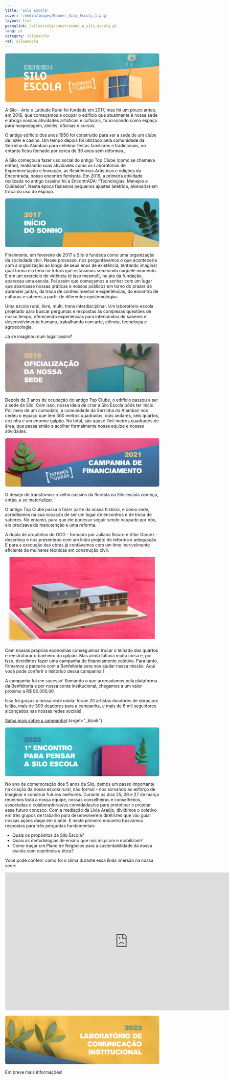```yaml
---
title: 'Silo Escola'
cover: '/media/images/Banner_Silo_Escola_1.png'
layout: list
permalink: /siloescola/construindo_a_silo_escola_pt
lang: pt
category: siloescola
ref: siloescola
---
```



![](/media/images/Banner_Silo_Escola_1.png)

A Silo - Arte e Latitude Rural foi fundada em 2017, mas foi um pouco antes, em 2016, que começamos a ocupar o edifício que atualmente é nossa sede e abriga nossas atividades artísticas e culturais, funcionando como espaço para hospedagem, ateliês, oficinas e cursos. 

O antigo edifício dos anos 1950 foi construído para ser a sede de um clube de lazer e casino. Um tempo depois foi utilizado pela comunidade da Serrinha do Alambari para celebrar festas familiares e tradicionais, no entanto ficou fechado por cerca de 30 anos sem reformas.,

A Silo começou a fazer uso social do antigo Top Clube (como se chamava então), realizando suas atividades como  os Laboratórios de Experimentação e Inovação, as Residências Artísticas e edições da Encontrada, nosso encontro femisnta. Em 2016, a primeira atividade realizada no antigo cassino foi a EncontrADA: “Tecnologias, Manejos e Cuidados”. Nesta época fazíamos pequenos ajustes (elétrica, alvenaria) em troca do uso do espaço. 

![](/media/images/Banner_Silo_Escola_2.png)

Finalmente, em fevereiro de 2017 a Silo é fundada como uma organização da sociedade civil. Nesse processo, nos perguntávamos o que aconteceria com a organização ao longo de seus anos de existência, tentando imaginar qual forma ela teria no futuro que estávamos semeando naquele momento. E em um exercício de vidência (é isso mesmo!), no ato da fundação, apareceu uma escola. Foi assim que começamos a sonhar com um lugar que abarcasse nossas práticas e nossos públicos em torno do prazer de aprender juntas, da troca de conhecimentos e experiências, do encontro de culturas e saberes a partir de diferentes epistemologias 

Uma escola rural, livre, multi, trans interdisciplinar. Um laboratório-escola projetado para buscar perguntas e respostas às complexas questões de nosso tempo, oferecendo experiências para intercâmbio de saberes e desenvolvimento humano, trabalhando com arte, ciência, tecnologia e agroecologia.

Já se imaginou num lugar assim?

![](/media/images/Banner_Silo_Escola_3.png)

Depois de 3 anos de ocupação do antigo Top Clube, o edifício passou a ser a sede da Silo. Com isso, nossa ideia de criar a Silo Escola pôde ter inicio. Por meio de um comodato, a comunidade da Serrinha do Alambari nos cedeu o espaço que tem 500 metros quadrados, dois andares, seis quartos, cozinha e um enorme galpão. No total, são quase 7mil metros quadrados de área, que passa então a acolher formalmente nossa equipe e nossas atividades. 

![](/media/images/Banner_Silo_Escola_4.png)

O desejo de transformar o velho cassino da floresta na Silo-escola começa, então, a se materializar.

O antigo Top Clube passa a fazer parte da nossa história, e como sede, acreditamos na sua vocação de ser um lugar de encontros e de troca de saberes. No entanto, para que ele pudesse seguir sendo ocupado por nós, ele precisava de manutenção e uma reforma.

A dupla de arquitetos do OCO - formado por Juliana Sicuro e Vitor Garcez -  desenhou e nos presenteou com um lindo projeto de reforma e adequação. E para a execução das obras já contávamos com um time incrivelmente eficiente de mulheres técnicas em construção civil.

![](/media/images/DshAP1K.jpg)

Com nossas próprias economias conseguimos trocar o telhado dos quartos e reestruturar o banheiro do galpão. Mas ainda faltava muita coisa e, por isso, decidimos fazer uma campanha de financiamento coletivo. Para tanto, firmamos a parceria com a Benfeitoria para nos ajudar nessa missão. Aqui você pode conferir o histórico dessa campanha ! 

A campanha foi um sucesso! Somando o que arrecadamos pela plataforma da Benfeitoria e por nossa conta institucional, chegamos a um valor próximo a R$ 90.000,00

Isso foi graças à nossa rede unida: foram 20 artistas doadores de obras pro leilão, mais de 300 doadores para a campanha, e mais de 6 mil seguidores alcançados nas nossas redes sociais! 

[Saiba mais sobre a campanha](https://youtu.be/nzDjyonf0kw){:target="_blank"}

![](/media/images/Banner_Silo_Escola_5.png)

No ano de comemoração dos 5 anos da Silo, demos um passo importante na criação da nossa escola rural, não formal - nos somando ao esforço de imaginar e construir futuros melhores. Durante os dias 25, 26 e 27 de março reunimos toda a nossa equipe, nossas conselheiras e conselheiros, associadas e colaboradoras/es convidadas/os para prototipar e projetar esse futuro conosco.
Com a mediação da Lívia Araújo, dividimos o coletivo em três grupos de trabalho para desenvolverem diretrizes que vão guiar nossas ações daqui em diante. E neste primeiro encontro buscamos respostas para três perguntas fundamentais:

* Quais os propósitos da Silo Escola?
* Quais as metodologias de ensino que nos inspiram e mobilizam?
* Como traçar um Plano de Negócios para a sustentabilidade da nossa escola com coerência e ética?

Você pode conferir como foi o clima durante essa linda imersão na nossa sede:

<div class="video-wrapper video-wrapper-16x9">
  <iframe width="800" height="450" src="https://www.youtube.com/embed/41uyLnsP0Ec?rel=0&modestbranding=0&showinfo=0" frameborder="0" allowfullscreen></iframe>
</div>

![](/media/images/Banner_Silo_Escola_6.png)

Em breve mais informações!